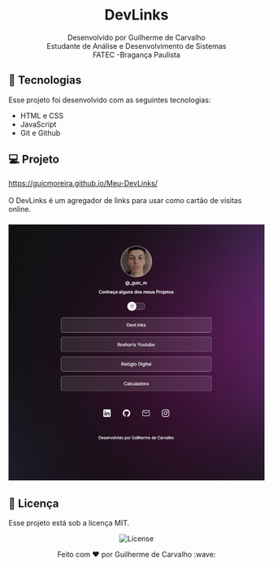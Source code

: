 <h1 align="center"> DevLinks </h1>

<p align="center">
Desenvolvido por Guilherme de Carvalho<br>Estudante de Análise e Desenvolvimento de Sistemas<br> FATEC -Bragança Paulista <br/>


## 🚀 Tecnologias

Esse projeto foi desenvolvido com as seguintes tecnologias:

- HTML e CSS
- JavaScript
- Git e Github

## 💻 Projeto

https://guicmoreira.github.io/Meu-DevLinks/ <br><br> O DevLinks é um agregador de links para usar como cartão de visitas online.
###
<img src="assets/projeto.png" alt="Projeto">

## :memo: Licença

Esse projeto está sob a licença MIT.
<p align="center">
  <img alt="License" src="https://img.shields.io/static/v1?label=license&message=MIT&color=49AA26&labelColor=000000">
</p>

<p align="center">
Feito com ♥ por Guilherme de Carvalho :wave: 
</p>

